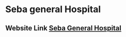 # Seba general Hospital
## Website Link [Seba General Hospital](https://seba-general-hospital.firebaseapp.com/)